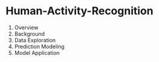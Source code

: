 # Human-Activity-Recognition

1.	Overview
2.	Background
3.	Data Exploration
4.	Prediction Modeling
5.	Model Application
